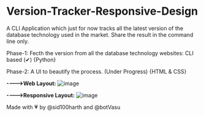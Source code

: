 # Version-Tracker-Responsive-Design

A CLI Application which just for now tracks all the latest version of the database technology used in the market. Share the result in the command line only.

Phase-1: Fecth the version from all the database technology websites: CLI based (✔) {Python}

Phase-2: A UI to beautify the process. (Under Progress) {HTML & CSS}

**---->Web Layout:**
![image](https://user-images.githubusercontent.com/83164321/175918879-855a18eb-357b-4212-ba54-37ed829e4116.png)

**---->Responsive Layout:**
![image](https://user-images.githubusercontent.com/83164321/175920972-a139f97d-370c-4867-b97b-ac51440f2741.png)





Made with 💗 by @sid100harth and @botVasu
